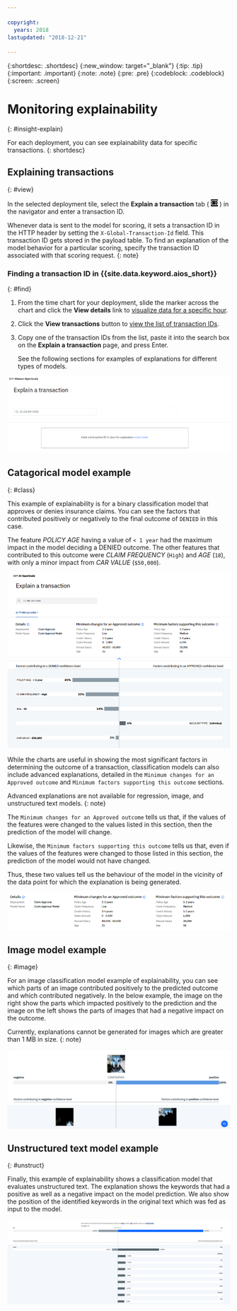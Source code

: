 ```yaml
---

copyright:
  years: 2018
lastupdated: "2018-12-21"

---
```


{:shortdesc: .shortdesc}
{:new_window: target="_blank"}
{:tip: .tip}
{:important: .important}
{:note: .note}
{:pre: .pre}
{:codeblock: .codeblock}
{:screen: .screen}

# Monitoring explainability
{: #insight-explain}

For each deployment, you can see explainability data for specific transactions.
{: shortdesc}

## Explaining transactions
{: #view}

In the selected deployment tile, select the **Explain a transaction** tab ( ![Explain a transaction tab](images/insight-transact-tab.png) ) in the navigator and enter a transaction ID.

Whenever data is sent to the model for scoring, it sets a transaction ID in the HTTP header by setting the `X-Global-Transaction-Id` field. This transaction ID gets stored in the payload table. To find an explanation of the model behavior for a particular scoring, specify the transaction ID associated with that scoring request.
{: note}

### Finding a transaction ID in {{site.data.keyword.aios_short}}
{: #find}

1. From the time chart for your deployment, slide the marker across the chart and click the **View details** link to [visualize data for a specific hour](/docs/services/ai-openscale/insight-timechart.html#insight-data-visual).
2. Click the **View transactions** button to [view the list of transaction IDs](/docs/services/ai-openscale/insight-timechart.html#transactions).
3. Copy one of the transaction IDs from the list, paste it into the search box on the **Explain a transaction** page, and press Enter.

   See the following sections for examples of explanations for different types of models.

  ![Explainability transaction ID](images/insight-explain-trans-id.png)

## Catagorical model example
{: #class}

This example of explainability is for a binary classification model that approves or denies insurance claims. You can see the factors that contributed positively or negatively to the final outcome of `DENIED` in this case.

The feature *POLICY AGE* having a value of `< 1 year` had the maximum impact in the model deciding a DENIED outcome. The other features that contributed to this outcome were *CLAIM FREQUENCY* (`High`) and *AGE* (`18`), with only a minor impact from *CAR VALUE* (`$50,000`).

![Explainability binary classification](images/insight-explain-binary.png)

While the charts are useful in showing the most significant factors in determining the outcome of a transaction, classification models can also include advanced explanations, detailed in the `Minimum changes for an Approved outcome` and `Minimum factors supporting this outcome` sections.

Advanced explanations are not available for regression, image, and unstructured text models.
{: note}

The `Minimum changes for an Approved outcome` tells us that, if the values of the features were changed to the values listed in this section, then the prediction of the model will change.

Likewise, the `Minimum factors supporting this outcome` tells us that, even if the values of the features were changed to those listed in this section, the prediction of the model would not have changed.

Thus, these two values tell us the behaviour of the model in the vicinity of the data point for which the explanation is being generated.

![Explainability binary classification](images/insight-explain-binary2.png)

## Image model example
{: #image}

For an image classification model example of explainability, you can see which parts of an image contributed positively to the predicted outcome and which contributed negatively. In the below example, the image on the right show the parts which impacted positively to the prediction and the image on the left shows the parts of images that had a negative impact on the outcome.

Currently, explanations cannot be generated for images which are greater than 1 MB in size.
{: note}

![Explainability image classification](images/insight-explain-image.png)

## Unstructured text model example
{: #unstruct}

Finally, this example of explainability shows a classification model that evaluates unstructured text. The explanation shows the keywords that had a positive as well as a negative impact on the model prediction. We also show the position of the identified keywords in the original text which was fed as input to the model.

![Explainability image classification](images/insight-explain-text.png)
